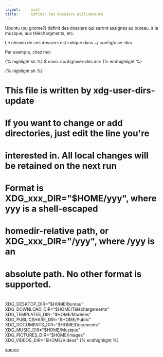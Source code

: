 ```yaml
---
layout:     post
title:      Définir les dossiers utilisateurs
---
```


Ubuntu (ou gnome?) définit des dossiers qui seront assignés au bureau, à la musique, aux téléchargments, etc.

Le chemin de ces dossiers est indiqué dans ~/.config/user-dirs

Par exemple, chez moi

{% highlight sh %}
$ nano .config/user-dirs.dirs
{% endhighlight %}

{% highlight sh %}
# This file is written by xdg-user-dirs-update
# If you want to change or add directories, just edit the line you're
# interested in. All local changes will be retained on the next run
# Format is XDG_xxx_DIR="$HOME/yyy", where yyy is a shell-escaped
# homedir-relative path, or XDG_xxx_DIR="/yyy", where /yyy is an
# absolute path. No other format is supported.
#
XDG_DESKTOP_DIR="$HOME/Bureau"
XDG_DOWNLOAD_DIR="$HOME/Téléchargements"
XDG_TEMPLATES_DIR="$HOME/Modèles"
XDG_PUBLICSHARE_DIR="$HOME/Public"
XDG_DOCUMENTS_DIR="$HOME/Documents"
XDG_MUSIC_DIR="$HOME/Musique"
XDG_PICTURES_DIR="$HOME/Images"
XDG_VIDEOS_DIR="$HOME/Vidéos"
{% endhighlight %}


[source](http://www.howtogeek.com/howto/17752/use-any-folder-for-your-ubuntu-desktop-even-a-dropbox-folder/)
